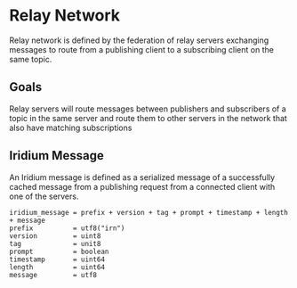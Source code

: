 # Relay Network

Relay network is defined by the federation of relay servers exchanging messages to route from a publishing client to a subscribing client on the same topic.

## Goals

Relay servers will route messages between publishers and subscribers of a topic in the same server and route them to other servers in the network that also have matching subscriptions

## Iridium Message

An Iridium message is defined as a serialized message of a successfully cached message from a publishing request from a connected client with one of the servers.

    iridium_message = prefix + version + tag + prompt + timestamp + length + message
    prefix          = utf8("irn")
    version         = uint8
    tag             = unit8
    prompt          = boolean
    timestamp       = uint64
    length          = uint64
    message         = utf8
